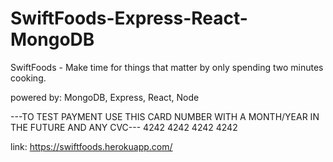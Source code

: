 # SwiftFoods-Express-React-MongoDB

SwiftFoods - Make time for things that matter by only spending two minutes cooking. 

powered by: MongoDB, Express, React, Node

---TO TEST PAYMENT USE THIS CARD NUMBER WITH A MONTH/YEAR IN THE FUTURE AND ANY CVC---
4242 4242 4242 4242

link: https://swiftfoods.herokuapp.com/
